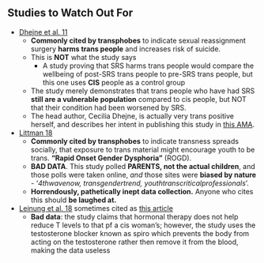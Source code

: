 ## Studies to Watch Out For

*   [Dhejne et al. 11](https://www.ncbi.nlm.nih.gov/pubmed/21364939)
    *   **Commonly cited by transphobes** to indicate sexual reassignment surgery **harms trans people** and increases risk of suicide.
    *   This is **NOT** what the study says
        *   A study proving that SRS harms trans people would compare the wellbeing of post-SRS trans people to pre-SRS trans people, but this one uses **CIS** people as a control group
    *   The study merely demonstrates that trans people who have had SRS **still are a vulnerable population** compared to cis people, but NOT that their condition had been worsened by SRS.
    *   The head author, Cecilia Dhejne, is actually very trans positive herself, and describes her intent in publishing this study in [this AMA](https://www.reddit.com/r/science/comments/6q3e8v/science_ama_series_im_cecilia_dhejne_a_fellow_of/dkuk2tr?utm_source=share&utm_medium=web2x). 
*   [Littman 18](https://journals.plos.org/plosone/article?id=10.1371/journal.pone.0202330)
    *   **Commonly cited by transphobes** to indicate transness spreads socially, that exposure to trans material might encourage youth to be trans. **“Rapid Onset Gender Dysphoria”** (ROGD).
    *   **BAD DATA**. This study polled **PARENTS, not the actual children**, and those polls were taken online, _and_ those sites were **biased by nature** - ‘_4thwavenow, transgendertrend, youthtranscriticalprofessionals_’.
    *   **Horrendously, pathetically inept data collection.** Anyone who cites this should **be laughed at.**
*   [Leinung et al. 18](https://www.ncbi.nlm.nih.gov/pmc/articles/PMC5944393/) sometimes cited as [this article](https://www.bumc.bu.edu/busm/2018/02/20/medicine-alone-does-not-completely-suppress-testosterone-levels-among-transgender-women/)
    *   **Bad data**: the study claims that hormonal therapy does not help reduce T levels to that pf a cis woman’s; however, the study uses the testosterone blocker known as spiro which prevents the body from acting on the testosterone rather then remove it from the blood, making the data useless
